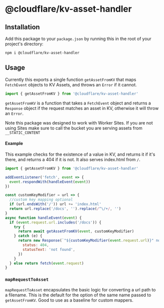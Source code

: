 # @cloudflare/kv-asset-handler

## Installation

Add this package to your `package.json` by running this in the root of your
project's directory:

```
npm i @cloudflare/kv-asset-handler
```

## Usage

Currently this exports a single function `getAssetFromKV` that maps `FetchEvent` objects to KV Assets, and throws an `Error` if it cannot.

```js
import { getAssetFromKV } from '@cloudflare/kv-asset-handler'
```

`getAssetFromKV` is a function that takes a `FetchEvent` object and returns a `Response` object if the request matches an asset in KV, otherwise it will throw an `Error`.

Note this package was designed to work with Worker Sites. If you are not using Sites make sure to call the bucket you are serving assets from `__STATIC_CONTENT`

#### Example

This example checks for the existence of a value in KV, and returns it if it's there, and returns a 404 if it is not. It also serves index.html from `/`.

```js
import { getAssetFromKV } from '@cloudflare/kv-asset-handler'

addEventListener('fetch', event => {
  event.respondWith(handleEvent(event))
})

const customKeyModifier = url => {
  //custom key mapping optional
  if (url.endsWith('/')) url += 'index.html'
  return url.replace('/docs', '').replace(/^\/+/, '')
}
async function handleEvent(event) {
  if (event.request.url.includes('/docs')) {
    try {
      return await getAssetFromKV(event, customKeyModifier)
    } catch (e) {
      return new Response(`"${customKeyModifier(event.request.url)}" not found`, {
        status: 404,
        statusText: 'not found',
      })
    }
  } else return fetch(event.request)
}
```

### `mapRequestToAsset`

`mapRequestToAsset` encapsulates the basic logic for converting a url path to a filename. This is the default for the option of the same name passed to `getAssetFromKV`. Good to use as a baseline for custom mappers.
